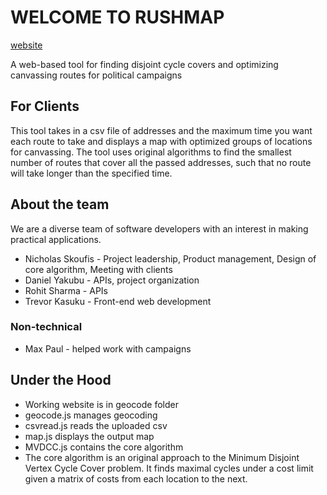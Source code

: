 # WELCOME TO RUSHMAP
[website](rushmap.weebly.com)

A web-based tool for finding disjoint cycle covers and optimizing canvassing routes for political campaigns

## For Clients
This tool takes in a csv file of addresses and the maximum time you want each route to take and displays a map with optimized groups of locations for canvassing. 
The tool uses original algorithms to find the smallest number of routes that cover all the passed addresses, such that no route will take longer than the specified time.

## About the team
We are a diverse team of software developers with an interest in making practical applications.

* Nicholas Skoufis - Project leadership, Product management, Design of core algorithm, Meeting with clients
* Daniel Yakubu - APIs, project organization
* Rohit Sharma - APIs
* Trevor Kasuku - Front-end web development

### Non-technical
* Max Paul - helped work with campaigns

## Under the Hood
* Working website is in geocode folder
* geocode.js manages geocoding
* csvread.js reads the uploaded csv
* map.js displays the output map
* MVDCC.js contains the core algorithm
* The core algorithm is an original approach to the Minimum Disjoint Vertex Cycle Cover problem. It finds maximal cycles under a cost limit given a matrix of costs from each location to the next. 
